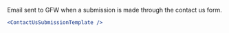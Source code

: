 Email sent to GFW when a submission is made through the contact us form.

```jsx
<ContactUsSubmissionTemplate />
```